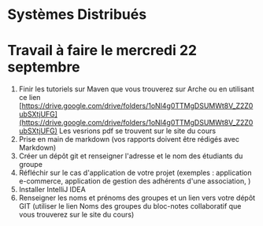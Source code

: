 # **Systèmes Distribués**

# Travail à faire le mercredi 22 septembre 

1. Finir les tutoriels sur Maven que vous trouverez sur Arche ou en utilisant ce lien [https://drive.google.com/drive/folders/1oNl4g0TTMgDSUMWt8V_Z2Z0ubSXtjUFG](https://drive.google.com/drive/folders/1oNl4g0TTMgDSUMWt8V_Z2Z0ubSXtjUFG) 
Les vesrions pdf se trouvent sur le site du cours
2. Prise en main de markdown (vos rapports doivent être rédigés avec Markdown)
3. Créer un dépôt git et renseigner l'adresse et le nom des étudiants du groupe 
4. Réfléchir sur le cas d'application de votre projet (exemples : application e-commerce, application de gestion des adhérents d'une association,  )
5. Installer IntelliJ IDEA
6. Renseigner les noms et prénoms des groupes et un lien vers votre dépôt GIT (utiliser le lien Noms des groupes du bloc-notes collaboratif que vous trouverez sur le site du cours)


